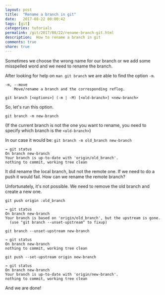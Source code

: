 ```yaml
---
layout: post
title:  "Rename a branch in git"
date:   2017-08-22 00:00:42
tags: [git]
categories: tutorials
permalink: /git/2017/08/22/rename-branch-git.html
description:  How to rename a branch in git
comments: true
share: true
---
```


Sometimes we choose the wrong name for our branch or we add some misspelled word and we need to rename the branch.

After looking for help on `man git branch` we are able to find the option `-m`.

```
-m, --move
    Move/rename a branch and the corresponding reflog.
```
```
git branch [<options>] (-m | -M) [<old-branch>] <new-branch>
```

So, let's run this option.

`git branch -m new-branch`

(If the current branch is not the one you want to rename, you need to specify which branch is the `<old-branch>`)

In our case it would be:
`git branch -m old_branch new-branch`

 ```
→ git status
On branch new-branch
Your branch is up-to-date with 'origin/old_branch'.
nothing to commit, working tree clean
 ```

It did rename the local branch, but not the remote one. If we need to do a push it would fail. How can we rename the remote branch?

Unfortunately, it's not possible. We need to remove the old branch and create a new one.

`git push origin :old_branch`

```
→ git status
On branch new-branch
Your branch is based on 'origin/old_branch', but the upstream is gone.
  (use "git branch --unset-upstream" to fixup)
```

`git branch --unset-upstream new-branch`

```
→ git status
On branch new-branch
nothing to commit, working tree clean
```

`git push --set-upstream origin new-branch`

```
→ git status
On branch new-branch
Your branch is up-to-date with 'origin/new-branch'.
nothing to commit, working tree clean
```

And we are done!